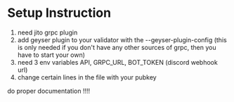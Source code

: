 # Setup Instruction

1) need jito grpc plugin
2) add geyser plugin to your validator with the  --geyser-plugin-config  (this is only needed if you don't have any other sources of grpc, then you have to start your own)
3) need 3 env variables API, GRPC_URL, BOT_TOKEN (discord webhook url)
4) change certain lines in the file with your pubkey

do proper documentation !!!!
